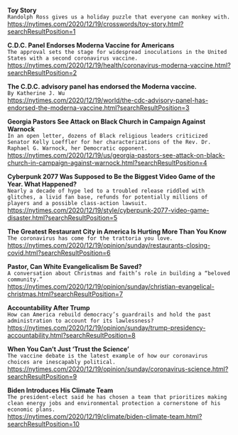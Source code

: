**Toy Story**\
`Randolph Ross gives us a holiday puzzle that everyone can monkey with.`\
https://nytimes.com/2020/12/19/crosswords/toy-story.html?searchResultPosition=1

**C.D.C. Panel Endorses Moderna Vaccine for Americans**\
`The approval sets the stage for widespread inoculations in the United States with a second coronavirus vaccine.`\
https://nytimes.com/2020/12/19/health/coronavirus-moderna-vaccine.html?searchResultPosition=2

**The C.D.C. advisory panel has endorsed the Moderna vaccine.**\
`By Katherine J. Wu`\
https://nytimes.com/2020/12/19/world/the-cdc-advisory-panel-has-endorsed-the-moderna-vaccine.html?searchResultPosition=3

**Georgia Pastors See Attack on Black Church in Campaign Against Warnock**\
`In an open letter, dozens of Black religious leaders criticized Senator Kelly Loeffler for her characterizations of the Rev. Dr. Raphael G. Warnock, her Democratic opponent.`\
https://nytimes.com/2020/12/19/us/georgia-pastors-see-attack-on-black-church-in-campaign-against-warnock.html?searchResultPosition=4

**Cyberpunk 2077 Was Supposed to Be the Biggest Video Game of the Year. What Happened?**\
`Nearly a decade of hype led to a troubled release riddled with glitches, a livid fan base, refunds for potentially millions of players and a possible class-action lawsuit.`\
https://nytimes.com/2020/12/19/style/cyberpunk-2077-video-game-disaster.html?searchResultPosition=5

**The Greatest Restaurant City in America Is Hurting More Than You Know**\
`The coronavirus has come for the trattoria you love.`\
https://nytimes.com/2020/12/19/opinion/sunday/restaurants-closing-covid.html?searchResultPosition=6

**Pastor, Can White Evangelicalism Be Saved?**\
`A conversation about Christmas and faith’s role in building a “beloved community.”`\
https://nytimes.com/2020/12/19/opinion/sunday/christian-evangelical-christmas.html?searchResultPosition=7

**Accountability After Trump**\
`How can America rebuild democracy’s guardrails and hold the past administration to account for its lawlessness?`\
https://nytimes.com/2020/12/19/opinion/sunday/trump-presidency-accountability.html?searchResultPosition=8

**When You Can’t Just ‘Trust the Science’**\
`The vaccine debate is the latest example of how our coronavirus choices are inescapably political.`\
https://nytimes.com/2020/12/19/opinion/sunday/coronavirus-science.html?searchResultPosition=9

**Biden Introduces His Climate Team**\
`The president-elect said he has chosen a team that prioritizes making clean energy jobs and environmental protection a cornerstone of his economic plans.`\
https://nytimes.com/2020/12/19/climate/biden-climate-team.html?searchResultPosition=10

